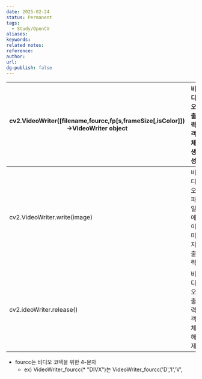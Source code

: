 ```yaml
---
date: 2025-02-24
status: Permanent
tags:
  - Study/OpenCV
aliases: 
keywords: 
related notes: 
reference: 
author: 
url: 
dg-publish: false
---
```




| cv2.VideoWriter([filename,fourcc,fp[s,frameSize[,isColor]])->VideoWriter object | 비디오 출력 객체 생성   |
| ------------------------------------------------------------------------------- | -------------- |
| cv2.VideoWriter.write(image)                                                    | 비디오 파일에 이미지 출력 |
| cv2.ideoWriter.release()                                                        | 비디오 출력 객체 해제   |
- fourcc는 비디오 코덱을 위한 4-문자 
	- ex) VideoWriter_fourcc(* "DIVX")는 VideoWriter_fourcc('D','I','V',
